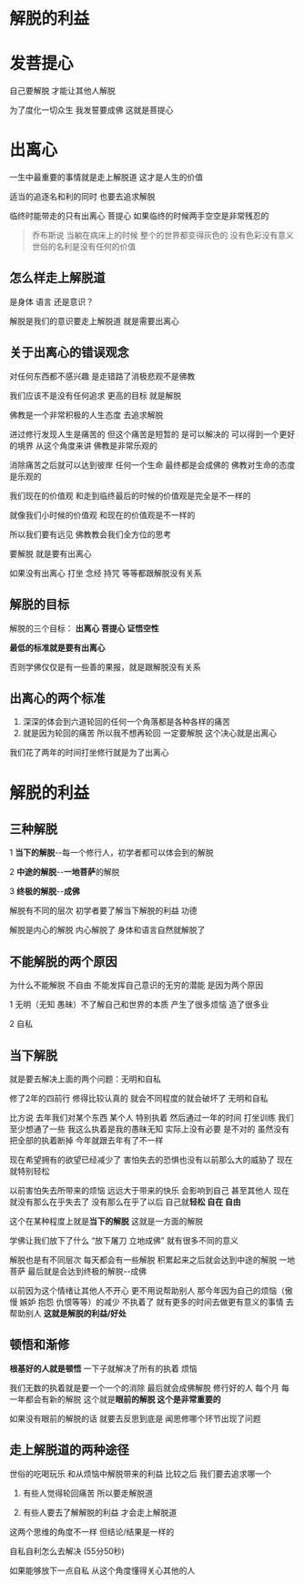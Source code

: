 # 解脱的利益



# 发菩提心

自己要解脱 才能让其他人解脱

为了度化一切众生 我发誓要成佛 这就是菩提心 

# 出离心

一生中最重要的事情就是走上解脱道 这才是人生的价值

适当的追逐名和利的同时 也要去追求解脱

临终时能带走的只有出离心 菩提心 如果临终的时候两手空空是非常残忍的

> 乔布斯说 当躺在病床上的时候 整个的世界都变得灰色的 没有色彩没有意义 世俗的名利是没有任何的价值

## 怎么样走上解脱道

是身体 语言 还是意识？

解脱是我们的意识要走上解脱道 就是需要出离心

## 关于出离心的错误观念

对任何东西都不感兴趣 是走错路了消极悲观不是佛教

我们应该不是没有任何追求 更高的目标 就是解脱

佛教是一个非常积极的人生态度 去追求解脱

进过修行发现人生是痛苦的 但这个痛苦是短暂的 是可以解决的 可以得到一个更好的境界 从这个角度来讲 佛教是非常乐观的

消除痛苦之后就可以达到彼岸 任何一个生命 最终都是会成佛的 佛教对生命的态度是乐观的

我们现在的价值观 和走到临终最后的时候的价值观是完全是不一样的

就像我们小时候的价值观 和现在的价值观是不一样的

所以我们要有远见 佛教教会我们全方位的思考 

要解脱 就是要有出离心

如果没有出离心 打坐 念经 持咒 等等都跟解脱没有关系

## 解脱的目标

解脱的三个目标： **出离心 菩提心 证悟空性**

**最低的标准就是要有出离心**

否则学佛仅仅是有一些善的果报，就是跟解脱没有关系

## 出离心的两个标准

1. 深深的体会到六道轮回的任何一个角落都是各种各样的痛苦
2. 就是因为轮回的痛苦 所以我不想再轮回 一定要解脱 这个决心就是出离心

我们花了两年的时间打坐修行就是为了出离心

# 解脱的利益

## 三种解脱

1 **当下的解脱**--每一个修行人，初学者都可以体会到的解脱

2 **中途的解脱**--**一地菩萨**的解脱

3 **终极的解脱**--**成佛**

解脱有不同的层次 初学者要了解当下解脱的利益 功德 

解脱是内心的解脱 内心解脱了 身体和语言自然就解脱了

## 不能解脱的两个原因

为什么不能解脱 不自由 不能发挥自己意识的无穷的潜能 是因为两个原因

1 无明（无知 愚昧）不了解自己和世界的本质 产生了很多烦恼 造了很多业

2 自私 

## 当下解脱

就是要去解决上面的两个问题：无明和自私 

修了2年的四前行 修得比较认真的 就会不同程度的就会破坏了 无明和自私

比方说 去年我们对某个东西 某个人 特别执着 然后通过一年的时间 打坐训练 我们至少想通了一些 我这么执着是我的愚昧无知 实际上没有必要 是不对的 虽然没有把全部的执着断掉 今年就跟去年有了不一样

现在希望拥有的欲望已经减少了 害怕失去的恐惧也没有以前那么大的威胁了 现在就特别轻松 

以前害怕失去所带来的烦恼 远远大于带来的快乐 会影响到自己 甚至其他人 现在就没有那么在乎失去了 没有那么在乎了以后 自己就**轻松 自在 自由**

这个在某种程度上就是**当下的解脱** 这就是一方面的解脱

学佛让我们放下了什么 “放下屠刀 立地成佛” 就有很多不同的意义

解脱也是有不同层次 每天都会有一些解脱 积累起来之后就会达到中途的解脱 一地菩萨 最后就是会达到终极的解脱--成佛

以前因为这个情绪让其他人不开心 更不用说帮助别人 那今年因为自己的烦恼（傲慢 嫉妒 抱怨 仇恨等等）的减少 不执着了 就有更多的时间去做更有意义的事情 去帮助别人 **这就是解脱的利益/好处**

## 顿悟和渐修

**根基好的人就是顿悟** 一下子就解决了所有的执着 烦恼 

我们无数的执着就是要一个一个的消除 最后就会成佛解脱 修行好的人 每个月 每一年都会有新的解脱 这个就是**眼前的解脱 这个是非常重要的**

如果没有眼前的解脱的话 就要去反思到底是 闻思修哪个环节出现了问题

## 走上解脱道的两种途径

世俗的吃喝玩乐 和从烦恼中解脱带来的利益 比较之后 我们要去追求哪一个

1. 有些人觉得轮回痛苦 所以要走解脱道

2. 有些人要去了解解脱的利益 才会走上解脱道

这两个思维的角度不一样 但结论/结果是一样的 



自私自利怎么去解决 (55分50秒)

如果能够放下一点自私 从这个角度懂得关心其他的人 